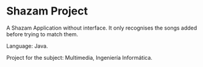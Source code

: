 # Shazam Project

A Shazam Application without interface. It only recognises the songs added before trying to match them. 

Language: Java.

Project for the subject: Multimedia, Ingeniería Informática.
